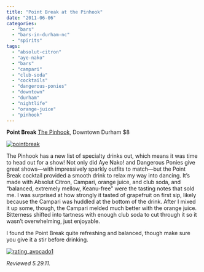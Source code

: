 ```yaml
---
title: "Point Break at the Pinhook"
date: "2011-06-06"
categories: 
  - "bars"
  - "bars-in-durham-nc"
  - "spirits"
tags: 
  - "absolut-citron"
  - "aye-nako"
  - "bars"
  - "campari"
  - "club-soda"
  - "cocktails"
  - "dangerous-ponies"
  - "downtown"
  - "durham"
  - "nightlife"
  - "orange-juice"
  - "pinhook"
---
```


**Point Break** [The Pinhook](http://thepinhook.com/ "Pinhook Website"), Downtown Durham $8

[![](http://s3.amazonaws.com/thegourmez-wpmedia/2011/05/pointbreak.jpg "pointbreak")](http://s3.amazonaws.com/thegourmez-wpmedia/2011/05/pointbreak.jpg)

The Pinhook has a new list of specialty drinks out, which means it was time to head out for a show! Not only did Aye Nako! and Dangerous Ponies give great shows—with impressively sparkly outfits to match—but the Point Break cocktail provided a smooth drink to relax my way into dancing. It’s made with Absolut Citron, Campari, orange juice, and club soda, and “balanced, extremely mellow, Keanu-free” were the tasting notes that sold me. I was surprised at how strongly it tasted of grapefruit on first sip, likely because the Campari was huddled at the bottom of the drink. After I mixed it up some, though, the Campari melded much better with the orange juice. Bitterness shifted into tartness with enough club soda to cut through it so it wasn’t overwhelming, just enjoyable.

I found the Point Break quite refreshing and balanced, though make sure you give it a stir before drinking.

[![](http://s3.amazonaws.com/thegourmez-wpmedia/2009/02/rating_avocado1.gif "rating_avocado1")](http://s3.amazonaws.com/thegourmez-wpmedia/2009/02/rating_avocado1.gif)

_Reviewed 5.29.11._
